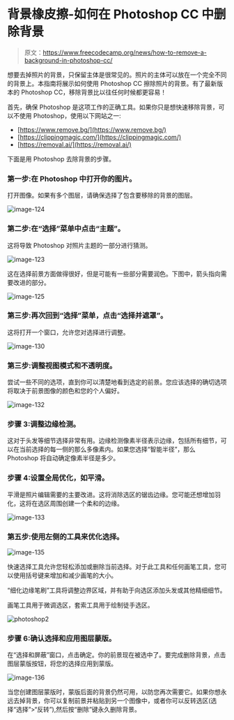 # 背景橡皮擦-如何在 Photoshop CC 中删除背景

> 原文：<https://www.freecodecamp.org/news/how-to-remove-a-background-in-photoshop-cc/>

想要去掉照片的背景，只保留主体是很常见的。照片的主体可以放在一个完全不同的背景上。本指南将展示如何使用 Photoshop CC 擦除照片的背景。有了最新版本的 Photoshop CC，移除背景比以往任何时候都更容易！

首先，确保 Photoshop 是这项工作的正确工具。如果你只是想快速移除背景，可以不使用 Photoshop，使用以下网站之一:

*   [https://www.remove.bg/](https://www.remove.bg/)
*   [https://clippingmagic.com/](https://clippingmagic.com/)
*   [https://removal.ai/](https://removal.ai/)

下面是用 Photoshop 去除背景的步骤。

### 第一步:在 Photoshop 中打开你的图片。

打开图像。如果有多个图层，请确保选择了包含要移除的背景的图层。

![image-124](img/70868bd3a0ae1e0e3eb77a73154dab74.png)

### 第二步:在“选择”菜单中点击“主题”。

这将导致 Photoshop 对照片主题的一部分进行猜测。

![image-123](img/71cad86ef34795b84c4cb9028bebe5b8.png)

这在选择前景方面做得很好，但是可能有一些部分需要润色。下图中，箭头指向需要改进的部分。

![image-125](img/3fccaf2fb252de1433b2e99d670c7977.png)

### 第三步:再次回到“选择”菜单，点击“选择并遮罩”。

这将打开一个窗口，允许您对选择进行调整。

![image-130](img/b7185223edbd125182a829124f6258f4.png)

### 第三步:调整视图模式和不透明度。

尝试一些不同的选项，直到你可以清楚地看到选定的前景。您应该选择的确切选项将取决于前景图像的颜色和您的个人偏好。

![image-132](img/07eee222371d09469b298a77e3fbed04.png)

### 步骤 3:调整边缘检测。

这对于头发等细节选择非常有用。边缘检测像素半径表示边缘，包括所有细节，可以在当前选择的每一侧的那么多像素内。如果您选择“智能半径”，那么 Photoshop 将自动确定像素半径是多少。

### 步骤 4:设置全局优化，如平滑。

平滑是照片编辑需要的主要改进。这将消除选区的锯齿边缘。您可能还想增加羽化，这将在选区周围创建一个柔和的边缘。

![image-133](img/1602cc290cf661b626a842ae397f9096.png)

### 第五步:使用左侧的工具来优化选择。

![image-135](img/2117066732fe5f2fd3aeb09d87e361c9.png)

快速选择工具允许您轻松添加或删除当前选择。对于此工具和任何画笔工具，您可以使用括号键来增加和减少画笔的大小。

“细化边缘笔刷”工具将调整边界区域，并有助于向选区添加头发或其他精细细节。

画笔工具用于微调选区，套索工具用于绘制徒手选区。

![photoshop2](img/df2c21a2336ec839e4f577d66b84c8fd.png)

### 步骤 6:确认选择和应用图层蒙版。

在“选择和屏蔽”窗口，点击确定。你的前景现在被选中了。要完成删除背景，点击图层蒙版按钮，将您的选择应用到蒙版。

![image-136](img/20386ca52d58adf6c618d83733f47c15.png)

当您创建图层蒙版时，蒙版后面的背景仍然可用，以防您再次需要它。如果你想永远去掉背景，你可以复制前景并粘贴到另一个图像中，或者你可以反转选区(选择“选择”>“反转”),然后按“删除”键永久删除背景。